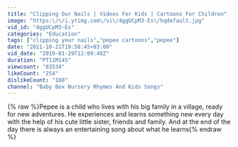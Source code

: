 ```yaml
---
title: "Clipping Our Nails | Videos For Kids | Cartoons For Children"
image: "https:\/\/i.ytimg.com\/vi\/4ggUCpM3-Es\/hqdefault.jpg"
vid_id: "4ggUCpM3-Es"
categories: "Education"
tags: ["clipping your nails","pepee cartoons","pepee"]
date: "2021-10-21T19:58:45+03:00"
vid_date: "2019-01-29T12:09:48Z"
duration: "PT11M14S"
viewcount: "83534"
likeCount: "254"
dislikeCount: "188"
channel: "Baby Box Nursery Rhymes And Kids Songs"
---
```

{% raw %}Pepee is a child who lives with his big family in a village, ready for new adventures. He experiences and learns something new every day with the help of his cute little sister, friends and family. And at the end of the day there is always an entertaining song about what he learns{% endraw %}
